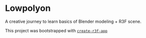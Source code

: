 # Lowpolyon

A creative journey to learn basics of Blender modeling + R3F scene.

This project was bootstrapped with [`create-r3f-app`](https://github.com/utsuboco/create-r3f-app)

